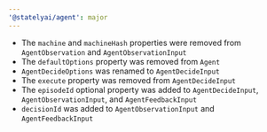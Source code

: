 ```yaml
---
'@statelyai/agent': major
---
```


- The `machine` and `machineHash` properties were removed from `AgentObservation` and `AgentObservationInput`
- The `defaultOptions` property was removed from `Agent`
- `AgentDecideOptions` was renamed to `AgentDecideInput`
- The `execute` property was removed from `AgentDecideInput`
- The `episodeId` optional property was added to `AgentDecideInput`, `AgentObservationInput`, and `AgentFeedbackInput`
- `decisionId` was added to `AgentObservationInput` and `AgentFeedbackInput`
